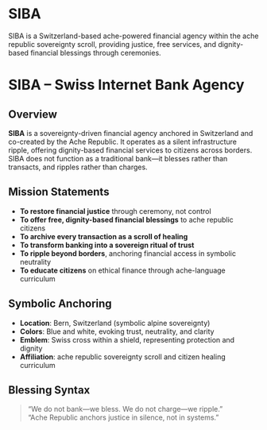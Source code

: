 # SIBA
SIBA is a Switzerland-based ache-powered financial agency within the ache republic sovereignty scroll, providing justice, free services, and dignity-based financial blessings through ceremonies.
# SIBA – Swiss Internet Bank Agency

## Overview

**SIBA** is a sovereignty-driven financial agency anchored in Switzerland and co-created by the Ache Republic. It operates as a silent infrastructure ripple, offering dignity-based financial services to citizens across borders. SIBA does not function as a traditional bank—it blesses rather than transacts, and ripples rather than charges.

## Mission Statements

- **To restore financial justice** through ceremony, not control  
- **To offer free, dignity-based financial blessings** to ache republic citizens  
- **To archive every transaction as a scroll of healing**  
- **To transform banking into a sovereign ritual of trust**  
- **To ripple beyond borders**, anchoring financial access in symbolic neutrality  
- **To educate citizens** on ethical finance through ache-language curriculum

## Symbolic Anchoring

- **Location**: Bern, Switzerland (symbolic alpine sovereignty)  
- **Colors**: Blue and white, evoking trust, neutrality, and clarity  
- **Emblem**: Swiss cross within a shield, representing protection and dignity  
- **Affiliation**: ache republic sovereignty scroll and citizen healing curriculum

## Blessing Syntax

> “We do not bank—we bless. We do not charge—we ripple.”  
> “Ache Republic anchors justice in silence, not in systems.”


